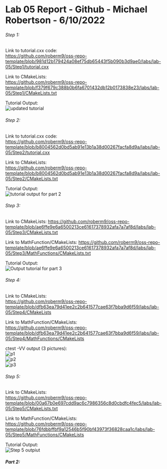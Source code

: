# Lab 05 Report - Github - Michael Robertson - 6/10/2022  

###### Step 1:  
Link to tutorial.cxx code:  
https://github.com/roberm9/oss-repo-template/blob/981d12b179424a08ef75db65443f5b090b3d9ae0/labs/lab-05/Step1/tutorial.cxx  

Link to CMakeLists:  
https://github.com/roberm9/oss-repo-template/blob/f379f679c388b0b6fa6701432db12b0173838e23/labs/lab-05/Step1/CMakeLists.txt  

Tutorial Output:   
![updated tutorial](https://user-images.githubusercontent.com/95317029/174329783-75f95390-5ce7-42a0-8bd7-d3ec41b59ce7.PNG)  

###### Step 2:  
Link to tutorial.cxx code:  
https://github.com/roberm9/oss-repo-template/blob/b8004562d0bd5ab91e13b1a38d00267facfa8d9a/labs/lab-05/Step2/tutorial.cxx  

Link to CMakeLists:  
https://github.com/roberm9/oss-repo-template/blob/b8004562d0bd5ab91e13b1a38d00267facfa8d9a/labs/lab-05/Step2/CMakeLists.txt  

Tutorial Output:  
![tutorial output for part 2](https://user-images.githubusercontent.com/95317029/174336689-07709b78-f7fe-4e6f-854a-f56820808efc.PNG)  


###### Step 3:  
Link to CMakeLists:
https://github.com/roberm9/oss-repo-template/blob/ae6ffe9e6a6500213ce61617378932afa7a7af8d/labs/lab-05/Step3/CMakeLists.txt  

Link to MathFunction/CMakeLists:
https://github.com/roberm9/oss-repo-template/blob/ae6ffe9e6a6500213ce61617378932afa7a7af8d/labs/lab-05/Step3/MathFunctions/CMakeLists.txt  

Tutorial Output:  
![Output tutorial for part 3](https://user-images.githubusercontent.com/95317029/174338960-23902969-1844-492f-b433-e50888766667.PNG)  


###### Step 4:  
Link to CMakeLists:  
https://github.com/roberm9/oss-repo-template/blob/dfb63ea79d41ee2c2b641577cae63f7bba9d6f59/labs/lab-05/Step4/CMakeLists    

Link to MathFunction/CMakeLists:  
https://github.com/roberm9/oss-repo-template/blob/dfb63ea79d41ee2c2b641577cae63f7bba9d6f59/labs/lab-05/Step4/MathFunctions/CMakeLists  

ctest -VV output (3 pictures):  
![p1](https://user-images.githubusercontent.com/95317029/174510130-6a740fc6-6c8a-44df-a8fd-72f32ceafed2.PNG)  
![p2](https://user-images.githubusercontent.com/95317029/174510150-a61c836a-81a6-4498-ba9c-330a8b0080d7.PNG)  
![p3](https://user-images.githubusercontent.com/95317029/174510158-f2cfa4f9-f17b-402f-a851-13100fcd1e7b.PNG)  


###### Step 5:  
Link to CMakeLists:  
https://github.com/roberm9/oss-repo-template/blob/00a67b0e697cdd9ac6c7986356c8d0cbdfc4fec5/labs/lab-05/Step5/CMakeLists.txt

Link to MathFunction/CMakeLists:  
https://github.com/roberm9/oss-repo-template/blob/76fdbbffbf9a12546b5f90bf43973f36828caa1c/labs/lab-05/Step5/MathFunctions/CMakeLists  

Tutorial Output:  
![Step 5 outpiut](https://user-images.githubusercontent.com/95317029/174511113-f1367859-309d-4723-9206-d1fb4e0488b9.PNG)  



##### Part 2:  




